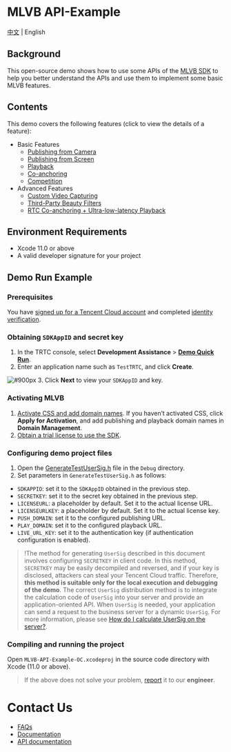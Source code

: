 # MLVB API-Example 
[中文](README.md) | English

## Background
This open-source demo shows how to use some APIs of the [MLVB SDK](https://cloud.tencent.com/document/product/454) to help you better understand the APIs and use them to implement some basic MLVB features. 

## Contents
This demo covers the following features (click to view the details of a feature):

- Basic Features
  - [Publishing from Camera](./Basic/LivePushCamera)
  - [Publishing from Screen](./Basic/LivePushScreen)
  - [Playback](./Basic/LivePlay)
  - [Co-anchoring](./Basic/LiveLink)
  - [Competition](./Basic/LinkPK)
- Advanced Features
  - [Custom Video Capturing](./Advanced/CustomVideoCapture)
  - [Third-Party Beauty Filters](./Advanced/ThirdBeauty)
  - [RTC Co-anchoring + Ultra-low-latency Playback](./Advanced/RTCPushAndPlay)

## Environment Requirements
- Xcode 11.0 or above
- A valid developer signature for your project


## Demo Run Example

### Prerequisites
You have [signed up for a Tencent Cloud account](https://intl.cloud.tencent.com/document/product/378/17985) and completed [identity verification](https://intl.cloud.tencent.com/document/product/378/3629).

### Obtaining `SDKAppID` and secret key
1. In the TRTC console, select **Development Assistance** > **[Demo Quick Run](https://console.cloud.tencent.com/trtc/quickstart)**.
2. Enter an application name such as `TestTRTC`, and click **Create**.

![ #900px](https://main.qcloudimg.com/raw/169391f6711857dca6ed8cfce7b391bd.png)
3. Click **Next** to view your `SDKAppID` and key.

### Activating MLVB
1. [Activate CSS and add domain names](https://console.cloud.tencent.com/live/livestat). If you haven’t activated CSS, click **Apply for Activation**, and add publishing and playback domain names in **Domain Management**.
2. [Obtain a trial license to use the SDK](https://console.cloud.tencent.com/live/license). 

### Configuring demo project files

1. Open the [GenerateTestUserSig.h](debug/GenerateTestUserSig.h) file in the `Debug` directory.
2. Set parameters in `GenerateTestUserSig.h` as follows:

  - `SDKAPPID`: set it to the `SDKAppID` obtained in the previous step.
  - `SECRETKEY`: set it to the secret key obtained in the previous step.
  - `LICENSEURL`: a placeholder by default. Set it to the actual license URL.
  - `LICENSEURLKEY`: a placeholder by default. Set it to the actual license key.
  - `PUSH_DOMAIN`: set it to the configured publishing URL.
  - `PLAY_DOMAIN`: set it to the configured playback URL.
  - `LIVE_URL_KEY`: set it to the authentication key (if authentication configuration is enabled).

>!The method for generating `UserSig` described in this document involves configuring `SECRETKEY` in client code. In this method, `SECRETKEY` may be easily decompiled and reversed, and if your key is disclosed, attackers can steal your Tencent Cloud traffic. Therefore, **this method is suitable only for the local execution and debugging of the demo**.
>The correct `UserSig` distribution method is to integrate the calculation code of `UserSig` into your server and provide an application-oriented API. When `UserSig` is needed, your application can send a request to the business server for a dynamic `UserSig`. For more information, please see [How do I calculate UserSig on the server?](https://cloud.tencent.com/document/product/647/17275#Server).

### Compiling and running the project

Open `MLVB-API-Example-OC.xcodeproj` in the source code directory with Xcode (11.0 or above).

> If the above does not solve your problem, [report](https://wj.qq.com/s2/8393513/f442/) it to our **engineer**.

# Contact Us
- [FAQs](https://cloud.tencent.com/document/product/454/7937)
- [Documentation](https://cloud.tencent.com/document/product/454)
- [API documentation](https://liteav.sdk.qcloud.com/doc/api/zh-cn/group__V2TXLivePusher__ios.html#afc848d88fe99790b8c0988b8525dd4d9)

